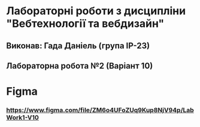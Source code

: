 # Лабораторні роботи з дисципліни "Вебтехнології та вебдизайн"
## Виконав: Гада Даніель (група ІР-23)
## Лабораторна робота №2 (Варіант 10)
# Figma
### https://www.figma.com/file/ZM6o4UFoZUq9Kup8NjV94p/LabWork1-V10

